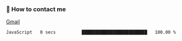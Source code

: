 
### 📮 How to contact me

[Gmail](lshcara@gmail.com)

<!--START_SECTION:waka-->

```text
JavaScript   0 secs          █████████████████████████   100.00 %
```

<!--END_SECTION:waka-->

